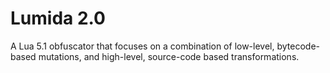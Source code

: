 # Lumida 2.0


A Lua 5.1 obfuscator that focuses on a combination of low-level, bytecode-based mutations, and high-level, source-code based transformations.
